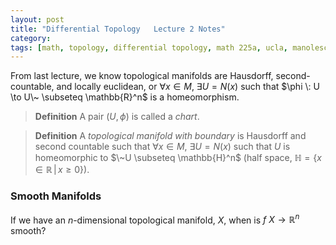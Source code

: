 ```yaml
---
layout: post
title: "Differential Topology   Lecture 2 Notes"
category: 
tags: [math, topology, differential topology, math 225a, ucla, manolescu]
---
```


From last lecture, we know topological manifolds are Hausdorff,
second-countable, and locally euclidean, or $\forall x \in M$, $\exists
U = N(x)$ such that $\phi \: U \to U\~ \subseteq \mathbb{R}^n$ is a
homeomorphism.

> **Definition** A pair $(U, \phi)$ is called a *chart*.

> **Definition** A *topological manifold with boundary* is Hausdorff and
> second countable such that $\forall x \in M$, $\exists U = N(x)$ such
> that $U$ is homeomorphic to $\~U \subseteq \mathbb{H}^n$ (half space,
> $\mathbb{H} = \left\{ x \in \mathbb{R}\, |\, x \ge 0 \right\}$).

### Smooth Manifolds

If we have an $n$-dimensional topological manifold, $X$, when is $f\: X
\to \mathbb{R}^n$ smooth?
